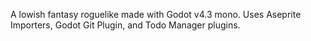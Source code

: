 A lowish fantasy roguelike made with Godot v4.3 mono. Uses Aseprite Importers, Godot Git Plugin, and Todo Manager plugins.
